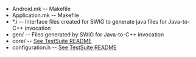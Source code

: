 
* Android.mk -- Makefile
* Application.mk -- Makefile
* *.i -- Interface files created for SWIG to generate java files for Java-to-C++ invocation
* gen/ -- Files generated by SWIG for Java-to-C++ invocation
* core/ -- [See TestSuite README](mScan/TestSuite/README.md)
* configuration.h -- [See TestSuite README](mScan/TestSuite/README.md)
